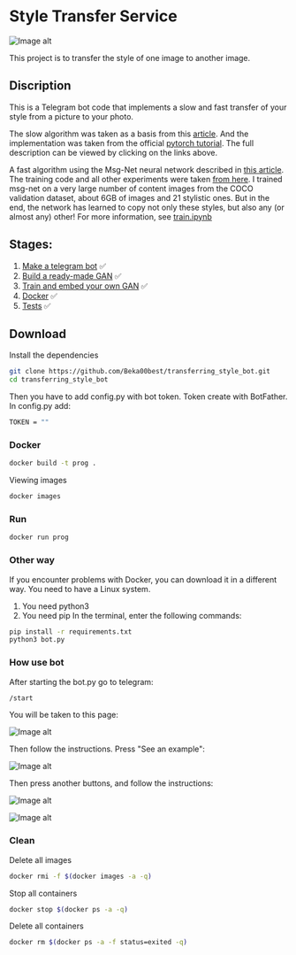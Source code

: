 # Style Transfer Service

![Image alt](https://github.com/Beka00best/transferring_style_bot/static/blob/main/neuralstyle.png)

This project is to transfer the style of one image to another image.

## Discription

This is a Telegram bot code that implements a slow and fast transfer of your style from a picture to your photo.

The slow algorithm was taken as a basis from this <a href="https://arxiv.org/abs/1508.06576">article</a>. And the implementation was taken from the official <a href="https://pytorch.org/tutorials/advanced/neural_style_tutorial.html">pytorch tutorial</a>. The full description can be viewed by clicking on the links above.

A fast algorithm using the Msg-Net neural network described in <a href="https://arxiv.org/pdf/1703.06953.pdf ">this article</a>. The training code and all other experiments were taken <a href="https://github.com/zhanghang1989/PyTorch-Multi-Style-Transfer ">from here</a>. I trained msg-net on a very large number of content images from the COCO validation dataset, about 6GB of images and 21 stylistic ones. But in the end, the network has learned to copy not only these styles, but also any (or almost any) other! For more information, see <a href="https://github.com/Beka00best/transferring_style_bot/blob/main/train_gan/train.ipynb">train.ipynb</a>

## Stages:
1. [Make a telegram bot](#Make-a-telegram-bot) :white_check_mark: 
2. [Build a ready-made GAN](#Build-a-ready-made-GAN) :white_check_mark: 
3. [Train and embed your own GAN](#Train-and-embed-your-own-GAN) :white_check_mark: 
4. [Docker](#Docker) :white_check_mark: 
6. [Tests](#Tests) :white_check_mark: 

## Download
Install the dependencies
```sh
git clone https://github.com/Beka00best/transferring_style_bot.git
cd transferring_style_bot
```
Then you have to add config.py with bot token. Token create with BotFather. In config.py add:
```sh
TOKEN = ""
```
### Docker
```sh
docker build -t prog .
```
Viewing images
```sh
docker images
```
### Run
```sh
docker run prog
```
### Other way
If you encounter problems with Docker, you can download it in a different way. You need to have a Linux system. 
1. You need python3
2. You need pip
In the terminal, enter the following commands:
```sh
pip install -r requirements.txt
python3 bot.py
```

### How use bot
After starting the bot.py go to telegram:
```sh
/start
```

You will be taken to this page:

![Image alt](https://github.com/Beka00best/transferring_style_bot/blob/main/static/1.jpeg)

Then follow the instructions. Press "See an example":

![Image alt](https://github.com/Beka00best/transferring_style_bot/blob/main/static/2.jpeg)

Then press another buttons, and follow the instructions:

![Image alt](https://github.com/Beka00best/transferring_style_bot/blob/main/static/3.jpeg)

![Image alt](https://github.com/Beka00best/transferring_style_bot/blob/main/static/4.jpeg)


### Clean
Delete all images
```sh
docker rmi -f $(docker images -a -q)
```
Stop all containers
```sh
docker stop $(docker ps -a -q)
```
Delete all containers
```sh
docker rm $(docker ps -a -f status=exited -q)
```